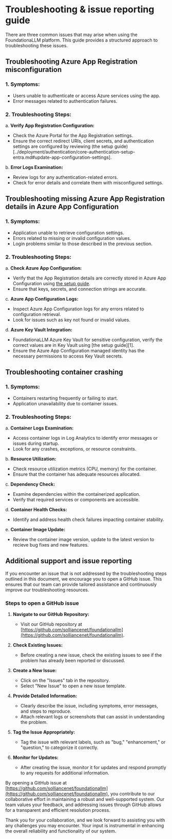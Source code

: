 # Troubleshooting & issue reporting guide

There are three common issues that may arise when using the FoundationaLLM platform. This guide provides a structured approach to troubleshooting these issues.

## Troubleshooting Azure App Registration misconfiguration

### 1. **Symptoms:**

- Users unable to authenticate or access Azure services using the app.
- Error messages related to authentication failures.

### 2. **Troubleshooting Steps:**

a. **Verify App Registration Configuration:**
- Check the Azure Portal for the App Registration settings.
- Ensure the correct redirect URIs, client secrets, and authentication settings are configured by reviewing (the setup guide)[../deployment/authentication/core-authentication-setup-entra.md#update-app-configuration-settings].

b. **Error Logs Examination:**
- Review logs for any authentication-related errors.
- Check for error details and correlate them with misconfigured settings.

## Troubleshooting missing Azure App Registration details in Azure App Configuration

### 1. **Symptoms:**

- Application unable to retrieve configuration settings.
- Errors related to missing or invalid configuration values.
- Login problems similar to those described in the previous section.

### 2. **Troubleshooting Steps:**

a. **Check Azure App Configuration:**
- Verify that the App Registration details are correctly stored in Azure App Configuration using [the setup guide](../deployment/authentication/index.md).
- Ensure that keys, secrets, and connection strings are accurate.

c. **Azure App Configuration Logs:**
- Inspect Azure App Configuration logs for any errors related to configuration retrieval.
- Look for issues such as key not found or invalid values.

d. **Azure Key Vault Integration:**
- FoundationaLLM Azure Key Vault for sensitive configuration, verify the correct values are in Key Vault using [the setup guide][1].
- Ensure the Azure App Configuration managed identity has the necessary permissions to access Key Vault secrets.

## Troubleshooting container crashing

### 1. **Symptoms:**

- Containers restarting frequently or failing to start.
- Application unavailability due to container issues.

### 2. **Troubleshooting Steps:**

a. **Container Logs Examination:**
- Access container logs in Log Analytics to identify error messages or issues during startup.
- Look for any crashes, exceptions, or resource constraints.

b. **Resource Utilization:**
- Check resource utilization metrics (CPU, memory) for the container.
- Ensure that the container has adequate resources allocated.

c. **Dependency Check:**
- Examine dependencies within the containerized application.
- Verify that required services or components are accessible.

d. **Container Health Checks:**
- Identify and address health check failures impacting container stability.

e. **Container Image Update:**
- Review the container image version, update to the latest version to recieve bug fixes and new features.

## Additional support and issue reporting

If you encounter an issue that is not addressed by the troubleshooting steps outlined in this document, we encourage you to open a GitHub issue. This ensures that our team can provide tailored assistance and continuously improve our troubleshooting resources.

### Steps to open a GitHub issue

1. **Navigate to our GitHub Repository:**
   - Visit our GitHub repository at [https://github.com/solliancenet/foundationallm](https://github.com/solliancenet/foundationallm).

2. **Check Existing Issues:**
   - Before creating a new issue, check the existing issues to see if the problem has already been reported or discussed.

3. **Create a New Issue:**
   - Click on the "Issues" tab in the repository.
   - Select "New Issue" to open a new issue template.

4. **Provide Detailed Information:**
   - Clearly describe the issue, including symptoms, error messages, and steps to reproduce.
   - Attach relevant logs or screenshots that can assist in understanding the problem.

5. **Tag the Issue Appropriately:**
   - Tag the issue with relevant labels, such as "bug," "enhancement," or "question," to categorize it correctly.

6. **Monitor for Updates:**
   - After creating the issue, monitor it for updates and respond promptly to any requests for additional information.

By opening a GitHub issue at [https://github.com/solliancenet/foundationallm](https://github.com/solliancenet/foundationallm), you contribute to our collaborative effort in maintaining a robust and well-supported system. Our team values your feedback, and addressing issues through GitHub allows for a transparent and efficient resolution process.

Thank you for your collaboration, and we look forward to assisting you with any challenges you may encounter. Your input is instrumental in enhancing the overall reliability and functionality of our system.
